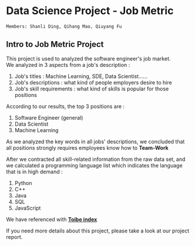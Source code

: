 # Data Science Project - Job Metric
`Members: Shanli Ding, Qihang Mao, Qiuyang Fu`         
         
## Intro to Job Metric Project
This project is used to analyzed the software engineer's job market.       
We analyzed in 3 aspects from a job's description :      
1. Job's titles : Machine Learning, SDE, Data Scientist......      
2. Job's descriptions : what kind of people employers desire to hire        
3. Job's skill requirements : what kind of skills is popular for those positions       
                  
According to our results, the top 3 positions are :
1. Software Engineer (general)
2. Data Scientist
3. Machine Learning
            
As we analyzed the key words in all jobs' descriptions, we concluded that all positions strongly requires employees know how to **Team-Work**            
              
After we contracted all skill-related information from the raw data set, and we calculated a programming language list which indicates the language that is in high demand :        
1. Python
2. C++
3. Java
4. SQL
5. JavaScript
          
We have referenced with [**Toibe index**](https://www.tiobe.com/tiobe-index/)
      
If you need more details about this project, please take a look at our project report.                
